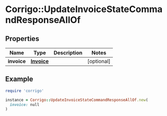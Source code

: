 # Corrigo::UpdateInvoiceStateCommandResponseAllOf

## Properties

| Name | Type | Description | Notes |
| ---- | ---- | ----------- | ----- |
| **invoice** | [**Invoice**](Invoice.md) |  | [optional] |

## Example

```ruby
require 'corrigo'

instance = Corrigo::UpdateInvoiceStateCommandResponseAllOf.new(
  invoice: null
)
```

